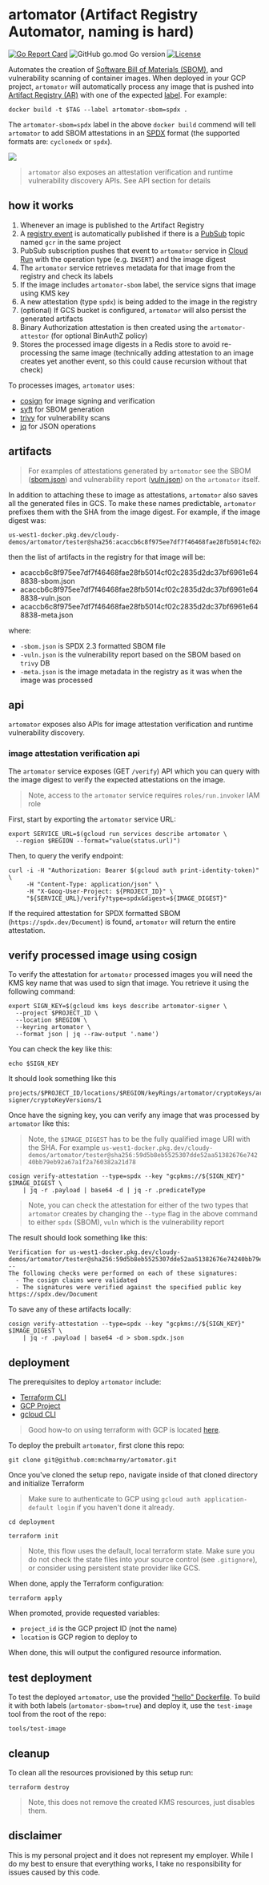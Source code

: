 # artomator (Artifact Registry Automator, naming is hard)


[![Go Report Card](https://goreportcard.com/badge/github.com/mchmarny/artomator)](https://goreportcard.com/report/github.com/mchmarny/artomator) ![GitHub go.mod Go version](https://img.shields.io/github/go-mod/go-version/mchmarny/artomator) [![License](https://img.shields.io/badge/License-Apache%202.0-blue.svg)](https://github.com/gojp/goreportcard/blob/master/LICENSE)

Automates the creation of [Software Bill of Materials (SBOM)](https://www.cisa.gov/sbom), and vulnerability scanning of container images. When deployed in your GCP project, `artomator` will automatically process any image that is pushed into [Artifact Registry (AR)](https://cloud.google.com/artifact-registry) with one of the expected [label](https://docs.docker.com/config/labels-custom-metadata/). For example:

```shell
docker build -t $TAG --label artomator-sbom=spdx .
```

The `artomator-sbom=spdx` label in the above `docker build` commend will tell `artomator` to add SBOM attestations in an [SPDX](https://spdx.dev/) format (the supported formats are: `cyclonedx` or `spdx`).

![](images/flow2.png)

> `artomator` also exposes an attestation verification and runtime vulnerability discovery APIs. See API section for details

## how it works

1. Whenever an image is published to the Artifact Registry 
2. A [registry event](https://cloud.google.com/artifact-registry/docs/configure-notifications) is automatically published if there is a [PubSub](https://cloud.google.com/pubsub/docs/overview) topic named `gcr` in the same project
3. PubSub subscription pushes that event to `artomator` service in [Cloud Run](https://cloud.google.com/run) with the operation type (e.g. `INSERT`) and the image digest
4. The `artomator` service retrieves metadata for that image from the registry and check its labels
5. If the image includes `artomator-sbom` label, the service signs that image using KMS key
6. A new attestation (type `spdx`) is being added to the image in the registry
7. (optional) If GCS bucket is configured, `artomator` will also persist the generated artifacts
8. Binary Authorization attestation is then created using the `artomator-attestor` (for optional BinAuthZ policy)
9. Stores the processed image digests in a Redis store to avoid re-processing the same image (technically adding attestation to an image creates yet another event, so this could cause recursion without that check)

To processes images, `artomator` uses:

* [cosign](https://github.com/sigstore/cosign) for image signing and verification
* [syft](https://github.com/anchore/syft) for SBOM generation 
* [trivy](https://github.com/aquasecurity/trivy) for vulnerability scans 
* [jq](https://stedolan.github.io/jq/) for JSON operations 

## artifacts 

> For examples of attestations generated by `artomator` see the SBOM ([sbom.json](sbom.json)) and vulnerability report ([vuln.json](vuln.json)) on the `artomator` itself.

In addition to attaching these to image as attestations, `artomator` also saves all the generated files in GCS. To make these names predictable, `artomator` prefixes them with the SHA from the image digest. For example, if the image digest was:

```shell
us-west1-docker.pkg.dev/cloudy-demos/artomator/tester@sha256:acaccb6c8f975ee7df7f46468fae28fb5014cf02c2835d2dc37bf6961e648838
```

then the list of artifacts in the registry for that image will be: 

* acaccb6c8f975ee7df7f46468fae28fb5014cf02c2835d2dc37bf6961e648838-sbom.json
* acaccb6c8f975ee7df7f46468fae28fb5014cf02c2835d2dc37bf6961e648838-vuln.json
* acaccb6c8f975ee7df7f46468fae28fb5014cf02c2835d2dc37bf6961e648838-meta.json

where:

* `-sbom.json` is SPDX 2.3 formatted SBOM file
* `-vuln.json` is the vulnerability report based on the SBOM based on `trivy` DB
* `-meta.json` is the image metadata in the registry as it was when the image was processed

## api 

`artomator` exposes also APIs for image attestation verification and runtime vulnerability discovery. 

### image attestation verification api

The `artomator` service exposes (GET `/verify`) API which you can query with the image digest to verify the expected attestations on the image.

> Note, access to the `artomator` service requires `roles/run.invoker` IAM role

First, start by exporting the `artomator` service URL:

```shell
export SERVICE_URL=$(gcloud run services describe artomator \
  --region $REGION --format="value(status.url)")
```

Then, to query the verify endpoint:

```shell
curl -i -H "Authorization: Bearer $(gcloud auth print-identity-token)" \
     -H "Content-Type: application/json" \
     -H "X-Goog-User-Project: ${PROJECT_ID}" \
     "${SERVICE_URL}/verify?type=spdx&digest=${IMAGE_DIGEST}"
```

If the required attestation for SPDX formatted SBOM (`https://spdx.dev/Document`) is found, `artomator` will return the entire attestation.

## verify processed image using cosign

To verify the attestation for `artomator` processed images you will need the KMS key name that was used to sign that image. You retrieve it using the following command:

```shell
export SIGN_KEY=$(gcloud kms keys describe artomator-signer \
  --project $PROJECT_ID \
  --location $REGION \
  --keyring artomator \
  --format json | jq --raw-output '.name')
```

You can check the key like this: 

```shell
echo $SIGN_KEY
```

It should look something like this

```shell
projects/$PROJECT_ID/locations/$REGION/keyRings/artomator/cryptoKeys/artomator-signer/cryptoKeyVersions/1
```

Once have the signing key, you can verify any image that was processed by `artomator` like this:

> Note, the `$IMAGE_DIGEST` has to be the fully qualified image URI with the SHA. For example `us-west1-docker.pkg.dev/cloudy-demos/artomator/tester@sha256:59d5b8eb5525307dde52aa51382676e74240bb79eb92a67a1f2a760382a21d78`

```shell
cosign verify-attestation --type=spdx --key "gcpkms://${SIGN_KEY}" $IMAGE_DIGEST \
    | jq -r .payload | base64 -d | jq -r .predicateType
```

> Note, you can check the attestation for either of the two types that `artomator` creates by changing the `--type` flag in the above command to either `spdx` (SBOM), `vuln` which is the vulnerability report

The result should look something like this: 

```shell
Verification for us-west1-docker.pkg.dev/cloudy-demos/artomator/tester@sha256:59d5b8eb5525307dde52aa51382676e74240bb79eb92a67a1f2a760382a21d78 --
The following checks were performed on each of these signatures:
  - The cosign claims were validated
  - The signatures were verified against the specified public key
https://spdx.dev/Document
```

To save any of these artifacts locally: 

```shell
cosign verify-attestation --type=spdx --key "gcpkms://${SIGN_KEY}" $IMAGE_DIGEST \
    | jq -r .payload | base64 -d > sbom.spdx.json
```

## deployment 

The prerequisites to deploy `artomator` include: 

* [Terraform CLI](https://www.terraform.io/downloads)
* [GCP Project](https://cloud.google.com/resource-manager/docs/creating-managing-projects)
* [gcloud CLI](https://cloud.google.com/sdk/gcloud)
  
> Good how-to on using terraform with GCP is located [here](https://cloud.google.com/community/tutorials/getting-started-on-gcp-with-terraform).

To deploy the prebuilt `artomator`, first clone this repo:

```shell
git clone git@github.com:mchmarny/artomator.git
```

Once you've cloned the setup repo, navigate inside of that cloned directory and initialize Terraform

> Make sure to authenticate to GCP using `gcloud auth application-default login` if you haven't done it already.

```shell
cd deployment

terraform init
```

> Note, this flow uses the default, local terraform state. Make sure you do not check the state files into your source control (see `.gitignore`), or consider using persistent state provider like GCS.


When done, apply the Terraform configuration:

```shell
terraform apply
```

When promoted, provide requested variables:

* `project_id` is the GCP project ID (not the name)
* `location` is GCP region to deploy to

When done, this will output the configured resource information. 

## test deployment

To test the deployed `artomator`, use the provided ["hello" Dockerfile](tests/Dockerfile). To build it with both labels (`artomator-sbom=true`) and deploy it, use the `test-image` tool from the root of the repo: 

```shell
tools/test-image
```

## cleanup

To clean all the resources provisioned by this setup run: 

```shell
terraform destroy
```

> Note, this does not remove the created KMS resources, just disables them. 

## disclaimer

This is my personal project and it does not represent my employer. While I do my best to ensure that everything works, I take no responsibility for issues caused by this code.
